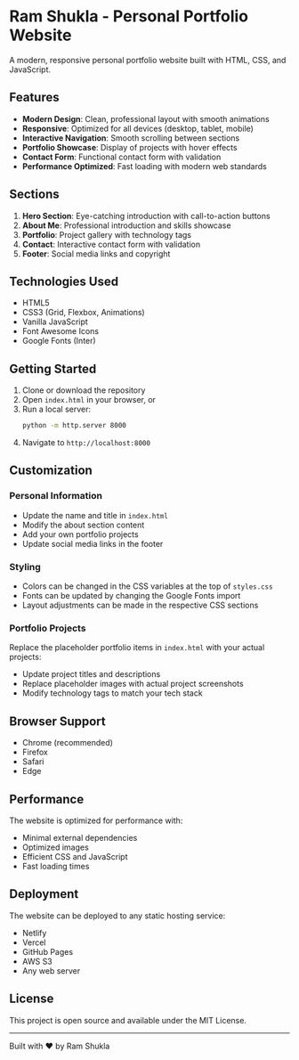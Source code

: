 # Ram Shukla - Personal Portfolio Website

A modern, responsive personal portfolio website built with HTML, CSS, and JavaScript.

## Features

- **Modern Design**: Clean, professional layout with smooth animations
- **Responsive**: Optimized for all devices (desktop, tablet, mobile)
- **Interactive Navigation**: Smooth scrolling between sections
- **Portfolio Showcase**: Display of projects with hover effects
- **Contact Form**: Functional contact form with validation
- **Performance Optimized**: Fast loading with modern web standards

## Sections

1. **Hero Section**: Eye-catching introduction with call-to-action buttons
2. **About Me**: Professional introduction and skills showcase
3. **Portfolio**: Project gallery with technology tags
4. **Contact**: Interactive contact form with validation
5. **Footer**: Social media links and copyright

## Technologies Used

- HTML5
- CSS3 (Grid, Flexbox, Animations)
- Vanilla JavaScript
- Font Awesome Icons
- Google Fonts (Inter)

## Getting Started

1. Clone or download the repository
2. Open `index.html` in your browser, or
3. Run a local server:
   ```bash
   python -m http.server 8000
   ```
4. Navigate to `http://localhost:8000`

## Customization

### Personal Information
- Update the name and title in `index.html`
- Modify the about section content
- Add your own portfolio projects
- Update social media links in the footer

### Styling
- Colors can be changed in the CSS variables at the top of `styles.css`
- Fonts can be updated by changing the Google Fonts import
- Layout adjustments can be made in the respective CSS sections

### Portfolio Projects
Replace the placeholder portfolio items in `index.html` with your actual projects:
- Update project titles and descriptions
- Replace placeholder images with actual project screenshots
- Modify technology tags to match your tech stack

## Browser Support

- Chrome (recommended)
- Firefox
- Safari
- Edge

## Performance

The website is optimized for performance with:
- Minimal external dependencies
- Optimized images
- Efficient CSS and JavaScript
- Fast loading times

## Deployment

The website can be deployed to any static hosting service:
- Netlify
- Vercel
- GitHub Pages
- AWS S3
- Any web server

## License

This project is open source and available under the MIT License.

---

Built with ❤️ by Ram Shukla
